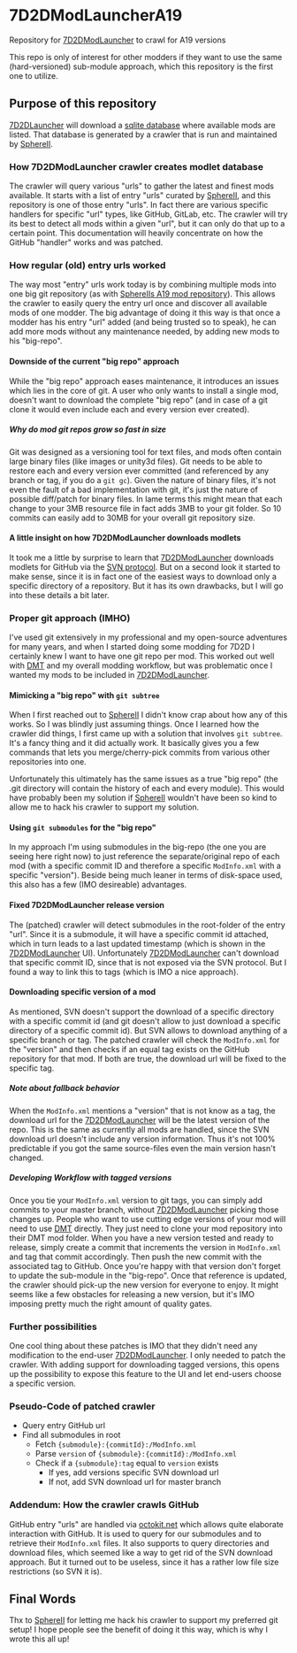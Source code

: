 # 7D2DModLauncherA19

Repository for [7D2DModLauncher][1] to crawl for A19 versions

This repo is only of interest for other modders if they want
to use the same (hard-versioned) sub-module approach, which
this repository is the first one to utilize.

## Purpose of this repository

[7D2DLauncher][1] will download a [sqlite database][2] where available
mods are listed. That database is generated by a crawler that is run
and maintained by [SphereII][6].

### How 7D2DModLauncher crawler creates modlet database

The crawler will query various "urls" to gather the latest and finest
mods available. It starts with a list of entry "urls" curated by [SphereII][6],
and this repository is one of those entry "urls". In fact there are various
specific handlers for specific "url" types, like GitHub, GitLab, etc. The
crawler will try its best to detect all mods within a given "url", but it
can only do that up to a certain point. This documentation will heavily
concentrate on how the GitHub "handler" works and was patched.

### How regular (old) entry urls worked

The way most "entry" urls work today is by combining multiple mods into
one big git repository (as with [SphereIIs A19 mod repository][3]). This
allows the crawler to easily query the entry url once and discover all
available mods of one modder. The big advantage of doing it this way is
that once a modder has his entry "url" added (and being trusted so to
speak), he can add more mods without any maintenance needed, by adding
new mods to his "big-repo".

#### Downside of the current "big repo" approach

While the "big repo" approach eases maintenance, it introduces an issues
which lies in the core of git. A user who only wants to install a single
mod, doesn't want to download the complete "big repo" (and in case of a
git clone it would even include each and every version ever created).

##### Why do mod git repos grow so fast in size

Git was designed as a versioning tool for text files, and mods often contain
large binary files (like images or unity3d files). Git needs to be able to
restore each and every version ever committed (and referenced by any branch
or tag, if you do a `git gc`). Given the nature of binary files, it's not
even the fault of a bad implementation with git, it's just the nature of
possible diff/patch for binary files. In lame terms this might mean that
each change to your 3MB resource file in fact adds 3MB to your git folder.
So 10 commits can easily add to 30MB for your overall git repository size.

#### A little insight on how 7D2DModLauncher downloads modlets

It took me a little by surprise to learn that [7D2DModLauncher][1] downloads
modlets for GitHub via the [SVN protocol][7]. But on a second look it started
to make sense, since it is in fact one of the easiest ways to download
only a specific directory of a repository. But it has its own drawbacks,
but I will go into these details a bit later.

### Proper git approach (IMHO)

I've used git extensively in my professional and my open-source adventures
for many years, and when I started doing some modding for 7D2D I certainly
knew I want to have one git repo per mod. This worked out well with [DMT][4]
and my overall modding workflow, but was problematic once I wanted my mods
to be included in [7D2DModLauncher][1].

#### Mimicking a "big repo" with `git subtree`

When I first reached out to [SphereII][6] I didn't know crap about how any of this
works. So I was blindly just assuming things. Once I learned how the crawler
did things, I first came up with a solution that involves `git subtree`. It's
a fancy thing and it did actually work. It basically gives you a few commands
that lets you merge/cherry-pick commits from various other repositories into one.

Unfortunately this ultimately has the same issues as a true "big repo" (the
.git directory will contain the history of each and every module). This would
have probably been my solution if [SphereII][6] wouldn't have been so kind to
allow me to hack his crawler to support my solution.

#### Using `git submodules` for the "big repo"

In my approach I'm using submodules in the big-repo (the one you are seeing
here right now) to just reference the separate/original repo of each mod
(with a specific commit ID and therefore a specific `ModInfo.xml` with a
specific "version"). Beside being much leaner in terms of disk-space used,
this also has a few (IMO desireable) advantages.

#### Fixed 7D2DModLauncher release version

The (patched) crawler will detect submodules in the root-folder of the
entry "url". Since it is a submodule, it will have a specific commit id
attached, which in turn leads to a last updated timestamp (which is shown
in the [7D2DModLauncher][1] UI). Unfortunately [7D2DModLauncher][1] can't download
that specific commit ID, since that is not exposed via the SVN protocol.
But I found a way to link this to tags (which is IMO a nice approach).

#### Downloading specific version of a mod

As mentioned, SVN doesn't support the download of a specific directory
with a specific commit id (and git doesn't allow to just download a
specific directory of a specific commit id). But SVN allows to download
anything of a specific branch or tag. The patched crawler will check the
`ModInfo.xml` for the "version" and then checks if an equal tag exists on
the GitHub repository for that mod. If both are true, the download url
will be fixed to the specific tag.

##### Note about fallback behavior

When the `ModInfo.xml` mentions a "version" that is not know as a tag, the
download url for the [7D2DModLauncher][1] will be the latest version of the repo.
This is the same as currently all mods are handled, since the SVN download
url doesn't include any version information. Thus it's not 100% predictable
if you got the same source-files even the main version hasn't changed.

##### Developing Workflow with tagged versions

Once you tie your `ModInfo.xml` version to git tags, you can simply add commits
to your master branch, without [7D2DModLauncher][1] picking those changes up.
People who want to use cutting edge versions of your mod will need to use [DMT][1]
directly. They just need to clone your mod repository into their DMT mod folder.
When you have a new version tested and ready to release, simply create a commit
that increments the version in `ModInfo.xml` and tag that commit accordingly.
Then push the new commit with the associated tag to GitHub. Once you're happy
with that version don't forget to update the sub-module in the "big-repo". Once
that reference is updated, the crawler should pick-up the new version for everyone
to enjoy. It might seems like a few obstacles for releasing a new version, but
it's IMO imposing pretty much the right amount of quality gates.

### Further possibilities

One cool thing about these patches is IMO that they didn't need any modification
to the end-user [7D2DModLauncher][1]. I only needed to patch the crawler. With
adding support for downloading tagged versions, this opens up the possibility
to expose this feature to the UI and let end-users choose a specific version.

### Pseudo-Code of patched crawler

- Query entry GitHub url
- Find all submodules in root
  - Fetch `{submodule}:{commitId}:/ModInfo.xml`
  - Parse `version` of `{submodule}:{commitId}:/ModInfo.xml`
  - Check if a `{submodule}:tag` equal to `version` exists
    - If yes, add versions specific SVN download url
    - If not, add SVN download url for master branch

### Addendum: How the crawler crawls GitHub

GitHub entry "urls" are handled via [octokit.net][5] which allows quite elaborate
interaction with GitHub. It is used to query for our submodules and to retrieve
their `ModInfo.xml` files. It also supports to query directories and download files,
which seemed like a way to get rid of the SVN download approach. But it turned out
to be useless, since it has a rather low file size restrictions (so SVN it is).

## Final Words

Thx to [SphereII][6] for letting me hack his crawler to support my preferred git setup!
I hope people see the benefit of doing it this way, which is why I wrote this all up!

[1]: http://7d2dmodlauncher.org/
[2]: https://github.com/7D2DModLauncher/Database
[3]: https://github.com/SphereII/SphereII.ModsA19
[4]: https://github.com/HAL-NINE-THOUSAND/DMT
[5]: https://github.com/octokit/octokit.net
[6]: https://github.com/SphereII
[7]: https://github.blog/2012-06-26-collaborating-on-github-with-subversion/